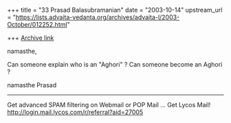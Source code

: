 +++
title = "33 Prasad Balasubramanian"
date = "2003-10-14"
upstream_url = "https://lists.advaita-vedanta.org/archives/advaita-l/2003-October/012252.html"

+++
[Archive link](https://lists.advaita-vedanta.org/archives/advaita-l/2003-October/012252.html)

namasthe,

  Can someone explain who is an "Aghori" ?
Can someone become an Aghori ?

namasthe
Prasad


____________________________________________________________
Get advanced SPAM filtering on Webmail or POP Mail ... Get Lycos Mail!
http://login.mail.lycos.com/r/referral?aid=27005

